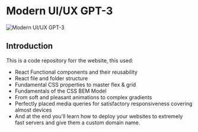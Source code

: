 # Modern UI/UX GPT-3

![Modern UI/UX GPT-3](https://i.ibb.co/TR5LW9z/image.png)

## Introduction
This is a code repository forr the website, this used:


- React Functional components and their reusability
- React file and folder structure
- Fundamental CSS properties to master flex & grid
- Fundamentals of the CSS BEM Model
- From soft and pleasant animations to complex gradients
- Perfectly placed media queries for satisfactory responsiveness covering almost devices
- And at the end you'll learn how to deploy your websites to extremely fast servers and give them a custom domain name.

